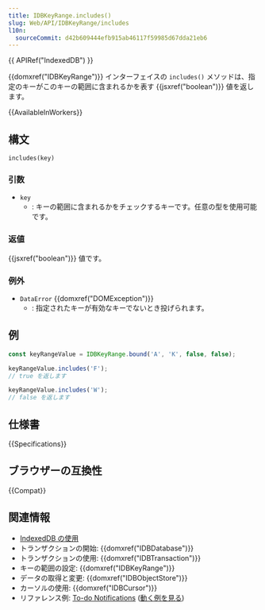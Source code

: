 ```yaml
---
title: IDBKeyRange.includes()
slug: Web/API/IDBKeyRange/includes
l10n:
  sourceCommit: d42b609444efb915ab46117f59985d67dda21eb6
---
```


{{ APIRef("IndexedDB") }}

{{domxref("IDBKeyRange")}} インターフェイスの `includes()` メソッドは、指定のキーがこのキーの範囲に含まれるかを表す {{jsxref("boolean")}} 値を返します。

{{AvailableInWorkers}}

## 構文

```js-nolint
includes(key)
```

### 引数

- `key`
  - : キーの範囲に含まれるかをチェックするキーです。任意の型を使用可能です。

### 返値

{{jsxref("boolean")}} 値です。

### 例外

- `DataError` {{domxref("DOMException")}}
  - : 指定されたキーが有効なキーでないとき投げられます。

## 例

```js
const keyRangeValue = IDBKeyRange.bound('A', 'K', false, false);

keyRangeValue.includes('F');
// true を返します

keyRangeValue.includes('W');
// false を返します
```

## 仕様書

{{Specifications}}

## ブラウザーの互換性

{{Compat}}

## 関連情報

- [IndexedDB の使用](/ja/docs/Web/API/IndexedDB_API/Using_IndexedDB)
- トランザクションの開始: {{domxref("IDBDatabase")}}
- トランザクションの使用: {{domxref("IDBTransaction")}}
- キーの範囲の設定: {{domxref("IDBKeyRange")}}
- データの取得と変更: {{domxref("IDBObjectStore")}}
- カーソルの使用: {{domxref("IDBCursor")}}
- リファレンス例: [To-do Notifications](https://github.com/mdn/dom-examples/tree/main/to-do-notifications) ([動く例を見る](https://mdn.github.io/dom-examples/to-do-notifications/))
